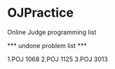 # OJPractice

Online Judge programming list

*** undone problem list ***

1.POJ 1068
2.POJ 1125
3.POJ 3013

